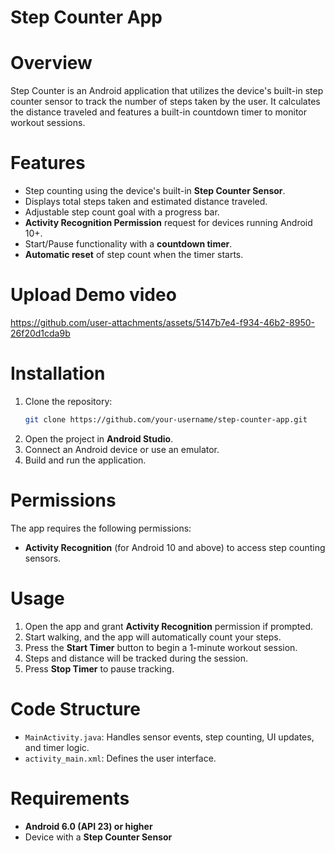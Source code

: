 # Step Counter App

# Overview
Step Counter is an Android application that utilizes the device's built-in step counter sensor to track the number of steps taken by the user. It calculates the distance traveled and features a built-in countdown timer to monitor workout sessions.

# Features
- Step counting using the device's built-in **Step Counter Sensor**.
- Displays total steps taken and estimated distance traveled.
- Adjustable step count goal with a progress bar.
- **Activity Recognition Permission** request for devices running Android 10+.
- Start/Pause functionality with a **countdown timer**.
- **Automatic reset** of step count when the timer starts.

# Upload Demo video 
https://github.com/user-attachments/assets/5147b7e4-f934-46b2-8950-26f20d1cda9b

# Installation
1. Clone the repository:
   ```sh
   git clone https://github.com/your-username/step-counter-app.git
   ```
2. Open the project in **Android Studio**.
3. Connect an Android device or use an emulator.
4. Build and run the application.

# Permissions
The app requires the following permissions:
- **Activity Recognition** (for Android 10 and above) to access step counting sensors.

# Usage
1. Open the app and grant **Activity Recognition** permission if prompted.
2. Start walking, and the app will automatically count your steps.
3. Press the **Start Timer** button to begin a 1-minute workout session.
4. Steps and distance will be tracked during the session.
5. Press **Stop Timer** to pause tracking.

# Code Structure
- `MainActivity.java`: Handles sensor events, step counting, UI updates, and timer logic.
- `activity_main.xml`: Defines the user interface.

# Requirements
- **Android 6.0 (API 23) or higher**
- Device with a **Step Counter Sensor**


